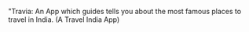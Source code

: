 "Travia: An App which guides tells you about the most famous places to travel in India. (A Travel India App)
